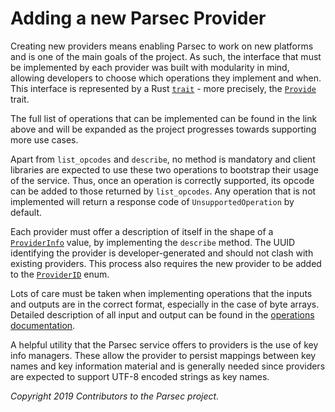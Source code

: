 # Adding a new Parsec Provider

Creating new providers means enabling Parsec to work on new platforms and is one of the main goals
of the project. As such, the interface that must be implemented by each provider was built with
modularity in mind, allowing developers to choose which operations they implement and when. This
interface is represented by a Rust [`trait`](https://doc.rust-lang.org/book/ch10-02-traits.html) -
more precisely, the
[`Provide`](https://github.com/parallaxsecond/parsec/blob/master/src/providers/mod.rs) trait.

The full list of operations that can be implemented can be found in the link above and will be
expanded as the project progresses towards supporting more use cases.

Apart from `list_opcodes` and `describe`, no method is mandatory and client libraries are expected
to use these two operations to bootstrap their usage of the service. Thus, once an operation is
correctly supported, its opcode can be added to those returned by `list_opcodes`. Any operation that
is not implemented will return a response code of `UnsupportedOperation` by default.

Each provider must offer a description of itself in the shape of a
[`ProviderInfo`](https://github.com/parallaxsecond/parsec-interface-rs/blob/master/src/operations/list_providers.rs)
value, by implementing the `describe` method. The UUID identifying the provider is
developer-generated and should not clash with existing providers. This process also requires the new
provider to be added to the
[`ProviderID`](https://github.com/parallaxsecond/parsec-interface-rs/blob/master/src/requests/mod.rs)
enum.

Lots of care must be taken when implementing operations that the inputs and outputs are in the
correct format, especially in the case of byte arrays. Detailed description of all input and output
can be found in the [operations documentation](../parsec_client/operations/README.md).

A helpful utility that the Parsec service offers to providers is the use of key info managers. These
allow the provider to persist mappings between key names and key information material and is
generally needed since providers are expected to support UTF-8 encoded strings as key names.

*Copyright 2019 Contributors to the Parsec project.*
